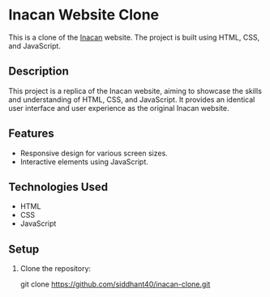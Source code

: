 # Inacan Website Clone

This is a clone of the [Inacan](original_inacan_website_link) website. The project is built using HTML, CSS, and JavaScript.



## Description

This project is a replica of the Inacan website, aiming to showcase the skills and understanding of HTML, CSS, and JavaScript. It provides an identical user interface and user experience as the original Inacan website.

## Features

- Responsive design for various screen sizes.
- Interactive elements using JavaScript.

## Technologies Used

- HTML
- CSS
- JavaScript

## Setup

1. Clone the repository:

   git clone https://github.com/siddhant40/inacan-clone.git
